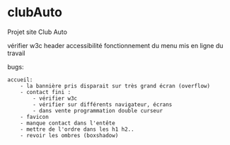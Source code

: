 # clubAuto
Projet site Club Auto

vérifier w3c header
accessibilité
fonctionnement du menu
mis en ligne du travail

bugs:

    accueil:
        - la bannière pris disparait sur très grand écran (overflow)
        - contact fini :
            - vérifier w3c
            - vérifier sur différents navigateur, écrans
            - dans vente programmation double curseur
        - favicon
        - manque contact dans l'entête
        - mettre de l'ordre dans les h1 h2..
        - revoir les ombres (boxshadow)
